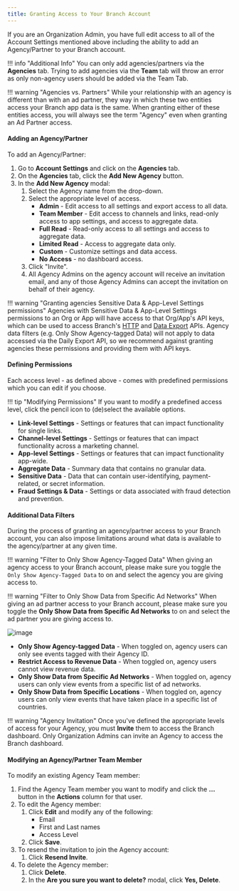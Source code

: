 ```yaml
---
title: Granting Access to Your Branch Account
---
```


If you are an Organization Admin, you have full edit access to all of the Account Settings mentioned above including the ability to add an Agency/Partner to your Branch account.

!!! info "Additional Info"
	You can only add agencies/partners via the <notranslate>**Agencies**</notranslate> tab. Trying to add agencies via the <notranslate>**Team**</notranslate> tab will throw an error as only non-agency users should be added via the Team Tab.

!!! warning "Agencies vs. Partners"
	While your relationship with an agency is different than with an ad partner, they way in which these two entities access your Branch app data is the same.  When granting either of these entities access, you will always see the term "Agency" even when granting an Ad Partner access.

#### Adding an Agency/Partner

To add an Agency/Partner:

1. Go to <notranslate>**Account Settings**</notranslate> and click on the <notranslate>**Agencies**</notranslate> tab.
1. On the <notranslate>**Agencies**</notranslate> tab, click the <notranslate>**Add New Agency**</notranslate> button.
1. In the <notranslate>**Add New Agency**</notranslate> modal:
	1. Select the Agency name from the drop-down.
	1. Select the appropriate level of access.
		- <notranslate>**Admin**</notranslate> - Edit access to all settings and export access to all data.
		- <notranslate>**Team Member**</notranslate> - Edit access to channels and links, read-only access to app settings, and access to aggregate data.
		- <notranslate>**Full Read**</notranslate> - Read-only access to all settings and access to aggregate data.
		- <notranslate>**Limited Read**</notranslate>  - Access to aggregate data only.
		- <notranslate>**Custom**</notranslate> - Customize settings and data access.
		- <notranslate>**No Access**</notranslate> - no dashboard access.
	1. Click "Invite".
	1. All Agency Admins on the agency account will receive an invitation email, and any of those Agency Admins can accept the invitation on behalf of their agency.

!!! warning "Granting agencies Sensitive Data & App-Level Settings permissions"
	Agencies with Sensitive Data & App-Level Settings permissions to an Org or App will have access to that Org/App's API keys, which can be used to access Branch's [HTTP](https://docs.branch.io/apps/deep-linking-api/) and [Data Export](https://docs.branch.io/exports/api-v3/#__search) APIs. Agency data filters (e.g. Only Show Agency-tagged Data) will not apply to data accessed via the Daily Export API, so we recommend against granting agencies these permissions and providing them with API keys.

#### Defining Permissions

Each access level - as defined above - comes with predefined permissions which you can edit if you choose.

!!! tip "Modifying Permissions"
	If you want to modify a predefined access level, click the pencil icon to (de)select the available options.

- <notranslate>**Link-level Settings**</notranslate> - Settings or features that can impact functionality for single links.
- <notranslate>**Channel-level Settings**</notranslate> - Settings or features that can impact functionality across a marketing channel.
- <notranslate>**App-level Settings**</notranslate> - Settings or features that can impact functionality app-wide.
- <notranslate>**Aggregate Data**</notranslate> - Summary data that contains no granular data.
- <notranslate>**Sensitive Data**</notranslate> - Data that can contain user-identifying, payment-related, or secret information.
- <notranslate>**Fraud Settings & Data**</notranslate> - Settings or data associated with fraud detection and prevention.

#### Additional Data Filters

During the process of granting an agency/partner access to your Branch account, you can also impose limitations around what data is available to the agency/partner at any given time.

!!! warning "Filter to Only Show Agency-Tagged Data"
  	When giving an agency access to your Branch account, please make sure you toggle the `Only Show Agency-Tagged Data` to on and select the agency you are giving access to.

!!! warning "Filter to Only Show Data from Specific Ad Networks"
  	When giving an ad partner access to your Branch account, please make sure you toggle the <notranslate>**Only Show Data from Specific Ad Networks**</notranslate> to on and select the ad partner you are giving access to.

![image](/_assets/img/pages/dashboard/agency-ad-partner-invite.png)

- <notranslate>**Only Show Agency-tagged Data**</notranslate> - When toggled on, agency users can only see events tagged with their Agency ID.
- <notranslate>**Restrict Access to Revenue Data**</notranslate> - When toggled on, agency users cannot view revenue data.
- <notranslate>**Only Show Data from Specific Ad Networks**</notranslate> - When toggled on, agency users can only view events from a specific list of ad networks.
- <notranslate>**Only Show Data from Specific Locations**</notranslate> - When toggled on, agency users can only view events that have taken place in a specific list of countries.

!!! warning "Agency Invitation"
	Once you've defined the appropriate levels of access for your Agency, you must <notranslate>**Invite**</notranslate> them to access the Branch dashboard. Only Organization Admins can invite an Agency to access the Branch dashboard.

#### Modifying an Agency/Partner Team Member

To modify an existing Agency Team member:

1. Find the Agency Team member you want to modify and click the <notranslate>**...**</notranslate> button in the <notranslate>**Actions**</notranslate> column for that user.
1. To edit the Agency member:
	1. Click <notranslate>**Edit**</notranslate> and modify any of the following:
		- Email
		- First and Last names
		- Access Level
	1. Click <notranslate>**Save**</notranslate>.
1. To resend the invitation to join the Agency account:
	1. Click <notranslate>**Resend Invite**</notranslate>.
1. To delete the Agency member:
	1. Click <notranslate>**Delete**</notranslate>.
	1. In the <notranslate>**Are you sure you want to delete?**</notranslate> modal, click <notranslate>**Yes, Delete**</notranslate>.
